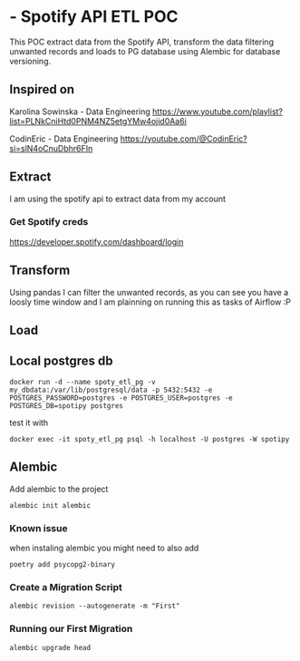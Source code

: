 # - Spotify API ETL POC

This POC extract data from the Spotify API, transform the data filtering unwanted records and loads to PG database using Alembic for database versioning.

## Inspired on
Karolina Sowinska - Data Engineering
https://www.youtube.com/playlist?list=PLNkCniHtd0PNM4NZ5etgYMw4ojid0Aa6i

CodinEric -  Data Engineering
https://youtube.com/@CodinEric?si=slN4oCnuDbhr6FIn

## Extract
I am using the spotify api to extract data from my account
### Get Spotify creds
https://developer.spotify.com/dashboard/login


## Transform
Using pandas I can filter the unwanted records, as you can see you have a loosly time window and I am plainning on running this as tasks of Airflow :P

## Load

## Local postgres db
```
docker run -d --name spoty_etl_pg -v my_dbdata:/var/lib/postgresql/data -p 5432:5432 -e POSTGRES_PASSWORD=postgres -e POSTGRES_USER=postgres -e POSTGRES_DB=spotipy postgres
```
test it with
```
docker exec -it spoty_etl_pg psql -h localhost -U postgres -W spotipy
```

## Alembic
Add alembic to the project
```
alembic init alembic
```

### Known issue
when instaling alembic you might need to also add
```
poetry add psycopg2-binary
```

### Create a Migration Script
```
alembic revision --autogenerate -m "First"
```

### Running our First Migration
```
alembic upgrade head
